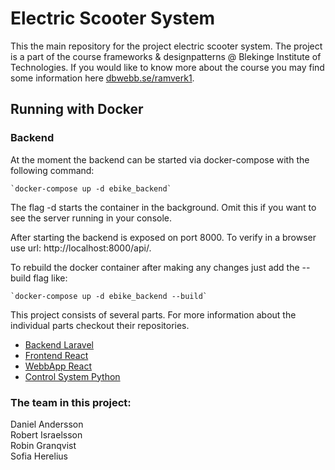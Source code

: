 # Electric Scooter System

This the main repository for the project electric scooter system. 
The project is a part of the course frameworks & designpatterns @ Blekinge Institute of Technologies.
If you would like to know more about the course you may find some information here [dbwebb.se/ramverk1](https://dbwebb.se/kurser/ramverk1-v2).

## Running with Docker

### Backend
At the moment the backend can be started via docker-compose with the following command:
    
    `docker-compose up -d ebike_backend`

The flag -d starts the container in the background. Omit this if you want to see the server running in your console.

After starting the backend is exposed on port 8000. To verify in a browser use url: http://localhost:8000/api/.

To rebuild the docker container after making any changes just add the --build flag like:

    `docker-compose up -d ebike_backend --build`


This project consists of several parts. For more information about the individual parts checkout their repositories.  
* [Backend Laravel](https://github.com/DMoest/eBike-backend-laravel)  
* [Frontend React](https://github.com/DMoest/eBike-frontend-react.git)  
* [WebbApp React](https://github.com/DMoest/eBike-webbapp-react.git)  
* [Control System Python](https://github.com/DMoest/eBike-controlsys-python.git)


### The team in this project:  
Daniel Andersson  
Robert Israelsson  
Robin Granqvist  
Sofia Herelius  
